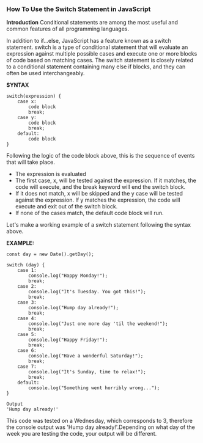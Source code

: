 ### How To Use the Switch Statement in JavaScript
**Introduction**
Conditional statements are among the most useful and common features of all programming languages. 

In addition to if...else, JavaScript has a feature known as a switch statement. switch is a type of conditional statement that will evaluate an expression against multiple possible cases and execute one or more blocks of code based on matching cases. The switch statement is closely related to a conditional statement containing many else if blocks, and they can often be used interchangeably.

**SYNTAX**
```
switch(expression) {
    case x:
        code block
        break;
    case y:
        code block
        break;
    default:
        code block
}
```
Following the logic of the code block above, this is the sequence of events that will take place.

- The expression is evaluated
- The first case, x, will be tested against the expression. If it matches, the code will execute, and the break keyword will end the switch block.
- If it does not match, x will be skipped and the y case will be tested against the expression. If y matches the expression, the code will execute and exit out of the switch block.
- If none of the cases match, the default code block will run.

Let's make a working example of a switch statement following the syntax above.

**EXAMPLE:**
```
const day = new Date().getDay();

switch (day) {
    case 1:
        console.log("Happy Monday!");
        break;
    case 2:
        console.log("It's Tuesday. You got this!");
        break;
    case 3:
        console.log("Hump day already!");
        break;
    case 4:
        console.log("Just one more day 'til the weekend!");
        break;
    case 5:
        console.log("Happy Friday!");
        break;
    case 6:
        console.log("Have a wonderful Saturday!");
        break;
    case 7:
        console.log("It's Sunday, time to relax!");
        break;
    default:
        console.log("Something went horribly wrong...");
}
```
```
Output
'Hump day already!'
```
This code was tested on a Wednesday, which corresponds to 3, therefore the console output was 'Hump day already!'.Depending on what day of the week you are testing the code, your output will be different. 
